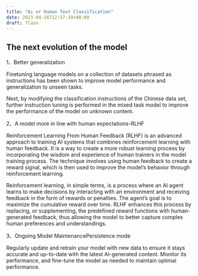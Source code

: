 ```yaml
---
title: "Ai or Human Text Classification"
date: 2023-04-26T12:57:39+08:00
draft: flase
---
```

## The next evolution of the model

1、Better generalization

Finetuning language models on a collection of datasets phrased as instructions has been shown to improve model performance and generalization to unseen tasks.

Next, by modifying the classification instructions of the Chinese data set, further instruction tuning is performed in the mixed task model to improve the performance of the model on unknown content.

2、A model more in line with human expectations-RLHF

Reinforcement Learning From Human Feedback (RLHF) is an advanced approach to training AI systems that combines reinforcement learning with human feedback. It is a way to create a more robust learning process by incorporating the wisdom and experience of human trainers in the model training process. The technique involves using human feedback to create a reward signal, which is then used to improve the model’s behavior through reinforcement learning.

Reinforcement learning, in simple terms, is a process where an AI agent learns to make decisions by interacting with an environment and receiving feedback in the form of rewards or penalties. The agent’s goal is to maximize the cumulative reward over time. RLHF enhances this process by replacing, or supplementing, the predefined reward functions with human-generated feedback, thus allowing the model to better capture complex human preferences and understandings.

3、Ongoing Model MaintenancePersistence mode

Regularly update and retrain your model with new data to ensure it stays accurate and up-to-date with the latest AI-generated content. Monitor its performance, and fine-tune the model as needed to maintain optimal performance.

